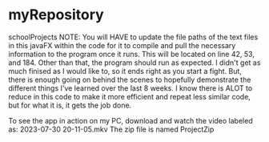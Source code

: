 # myRepository
schoolProjects
NOTE: You will HAVE to update the file paths of the text files in this javaFX within the code for it to compile and pull the necessary information
to the program once it runs. This will be located on line 42, 53, and 184.
Other than that, the program should run as expected. I didn't get as much finised as I would like to, so it ends right as you start a fight. But, there
is enough going on behind the scenes to hopefully demonstrate the different things I've learned over the last 8 weeks. I know there is ALOT to 
reduce in this code to make it more efficient and repeat less similar code, but for what it is, it gets the job done. 

To see the app in action on my PC, download and watch the video labeled as: 2023-07-30 20-11-05.mkv
The zip file is named ProjectZip

